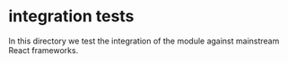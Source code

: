 # integration tests

In this directory we test the integration of the module against mainstream React frameworks.

